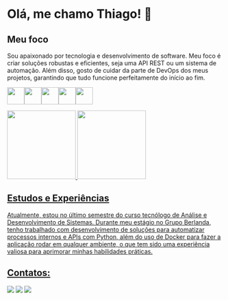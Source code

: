 
# Olá, me chamo Thiago! 👋 

##  Meu foco
Sou apaixonado por tecnologia e desenvolvimento de software. Meu foco é criar soluções robustas e eficientes, seja uma API REST ou um sistema de automação. Além disso, gosto de cuidar da parte de DevOps dos meus projetos, garantindo que tudo funcione perfeitamente do início ao fim.

<img loading='lazy' src="https://cdn.jsdelivr.net/gh/devicons/devicon@latest/icons/python/python-original-wordmark.svg" width="40" height="40"/><img loading='lazy' src="https://cdn.jsdelivr.net/gh/devicons/devicon@latest/icons/nodejs/nodejs-original-wordmark.svg" width="40" height="40"/><img loading='lazy' src="https://cdn.jsdelivr.net/gh/devicons/devicon@latest/icons/docker/docker-original.svg" width="40" height="40"/><img loading='lazy' src="https://cdn.jsdelivr.net/gh/devicons/devicon@latest/icons/git/git-plain.svg" width="40" height="40" /><img loading='lazy' src="https://cdn.jsdelivr.net/gh/devicons/devicon@latest/icons/linux/linux-original.svg" width="40" height="40"/>


<div>
          <a href="https://github.com/ThiagoChiqueti">
          <img loading="lazy" height="160em" src="https://github-readme-stats.vercel.app/api/top-langs/?username=ThiagoChiqueti&layout=compact&langs_count=7&theme=dark"/>
          <img loading="lazy" height="160em" src="https://github-readme-stats.vercel.app/api?username=ThiagoChiqueti&show_icons=true&theme=dark&include_all_commits=true&count_private=true"/>
</div>
          
## Estudos e Experiências

Atualmente, estou no último semestre do curso tecnólogo de Análise e Desenvolvimento de Sistemas. Durante meu estágio no Grupo Berlanda, tenho trabalhado com desenvolvimento de soluções para automatizar processos internos e APIs com Python, além do uso de Docker para fazer a aplicação rodar em qualquer ambiente, o que tem sido uma experiência valiosa para aprimorar minhas habilidades práticas.



## Contatos:

<div>

<a href="https://instagram.com/chiqueti_thiago" target="_blank"><img loading="lazy" src="https://img.shields.io/badge/-Instagram-%23E4405F?style=for-the-badge&logo=instagram&logoColor=white" target="_blank"></a>
<a href = "mailto:tchiqueti@gmail.com"><img loading="lazy" src="https://img.shields.io/badge/Gmail-D14836?style=for-the-badge&logo=gmail&logoColor=white" target="_blank"></a>
<a href="https://www.linkedin.com/in/thiago-chiqueti" target="_blank"><img loading="lazy" src="https://img.shields.io/badge/-LinkedIn-%230077B5?style=for-the-badge&logo=linkedin&logoColor=white" target="_blank"></a>   
</div>

